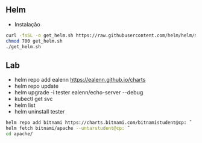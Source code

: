 ## Helm

- Instalação

```bash
curl -fsSL -o get_helm.sh https://raw.githubusercontent.com/helm/helm/main/scripts/get-helm-3
chmod 700 get_helm.sh
./get_helm.sh

```
## Lab

- helm repo add ealenn https://ealenn.github.io/charts
- helm repo update
- helm upgrade -i tester ealenn/echo-server  --debug
- kubectl get svc
- helm list
- helm uninstall tester

```bash
helm repo add bitnami https://charts.bitnami.com/bitnamistudent@cp: ̃
helm fetch bitnami/apache --untarstudent@cp: ̃
cd apache/
```